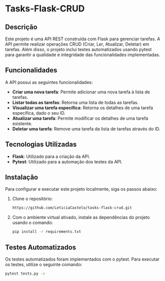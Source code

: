 # Tasks-Flask-CRUD

## Descrição

Este projeto é uma API REST construída com Flask para gerenciar tarefas. A API permite realizar operações CRUD (Criar, Ler, Atualizar, Deletar) em tarefas. Além disso, o projeto inclui testes automatizados usando pytest para garantir a qualidade e integridade das funcionalidades implementadas.

## Funcionalidades

A API possui as seguintes funcionalidades:

- **Criar uma nova tarefa**: Permite adicionar uma nova tarefa à lista de tarefas.
- **Listar todas as tarefas**: Retorna uma lista de todas as tarefas.
- **Visualizar uma tarefa específica**: Retorna os detalhes de uma tarefa específica, dado o seu ID.
- **Atualizar uma tarefa**: Permite modificar os detalhes de uma tarefa existente.
- **Deletar uma tarefa**: Remove uma tarefa da lista de tarefas através do ID.

## Tecnologias Utilizadas

- **Flask**: Utilizado para a criação da API.
- **Pytest**: Utilizado para a automação dos testes da API.

## Instalação

Para configurar e executar este projeto localmente, siga os passos abaixo:

1. Clone o repositório:
   
   ```sh
   https://github.com/LeticiaCastelo/tasks-flask-crud.git
3. Com o ambiente virtual ativado, instale as dependências do projeto usando o comando:
   
    ```bash
    pip install -r requirements.txt
    ```
## Testes Automatizados

Os testes automatizados foram implementados com o pytest. Para executar os testes, utilize o seguinte comando:
```bash
pytest tests.py -v
```
